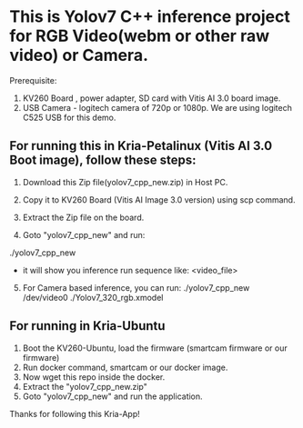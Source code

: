 

# This is Yolov7 C++ inference project for RGB Video(webm or other raw video) or Camera.

Prerequisite:
1. KV260 Board , power adapter, SD card with Vitis AI 3.0 board image.
2. USB Camera - logitech camera of 720p or 1080p. We are using logitech C525 USB for this demo.

## For running this in Kria-Petalinux (Vitis AI 3.0 Boot image), follow these steps:

1. Download this Zip file(yolov7_cpp_new.zip) in Host PC.
2. Copy it to KV260 Board (Vitis AI Image 3.0 version) using scp command.
3. Extract the Zip file on the board.

4. Goto "yolov7_cpp_new" and run:

./yolov7_cpp_new
- it will show you inference run sequence like:  <application> <video_file> <xmodel>

5. For Camera based inference, you can run:
./yolov7_cpp_new /dev/video0 ./Yolov7_320_rgb.xmodel


## For running in Kria-Ubuntu
1. Boot the KV260-Ubuntu, load the firmware (smartcam firmware or our firmware)
2. Run docker command, smartcam or our docker image.
3. Now wget this repo inside the docker.
4. Extract the "yolov7_cpp_new.zip"
5. Goto "yolov7_cpp_new" and run the application.


Thanks for following this Kria-App! 
